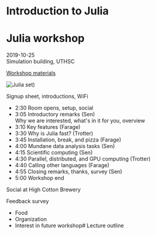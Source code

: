 # Introduction to Julia

# Julia workshop

2019-10-25  
Simulation building, UTHSC

[Workshop materials](bitbucket.org/blah)

![Julia set](notebooks/juliaset.png))

Signup sheet, introductions, WiFi

- 2:30 Room opens, setup, social
- 3:05 Introductory remarks (Sen)  
  Why we are interested, what's in it for you, overview
- 3:10 Key features (Farage)
- 3:30 Why is Julia fast? (Trotter)
- 3:45 Installation, break, and pizza (Farage)
- 4:00 Mundane data analysis tasks (Sen)
- 4:15 Scientific computing (Sen)
- 4:30 Parallel, distributed, and GPU computing (Trotter)
- 4:40 Calling other languages (Farage)
- 4:55 Closing remarks, thanks, survey (Sen)
- 5:00 Workshop end

Social at High Cotton Brewery

Feedback survey
- Food
- Organization
- Interest in future workshop# Lecture outline
